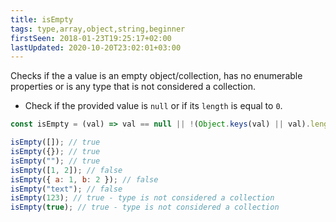 ```yaml
---
title: isEmpty
tags: type,array,object,string,beginner
firstSeen: 2018-01-23T19:25:17+02:00
lastUpdated: 2020-10-20T23:02:01+03:00
---
```


Checks if the a value is an empty object/collection, has no enumerable properties or is any type that is not considered a collection.

- Check if the provided value is `null` or if its `length` is equal to `0`.

```js
const isEmpty = (val) => val == null || !(Object.keys(val) || val).length;
```

```js
isEmpty([]); // true
isEmpty({}); // true
isEmpty(""); // true
isEmpty([1, 2]); // false
isEmpty({ a: 1, b: 2 }); // false
isEmpty("text"); // false
isEmpty(123); // true - type is not considered a collection
isEmpty(true); // true - type is not considered a collection
```
